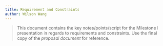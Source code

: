 ```yaml
---
title: Requirement and Constraints
author: Wilson Wang
---
```


> This document contains the key notes/points/script for the
> Milestone I presentation in regards to requirements and constraints. Use the final copy of the *proposal document* for reference.

<!-- Insert your content below -->

